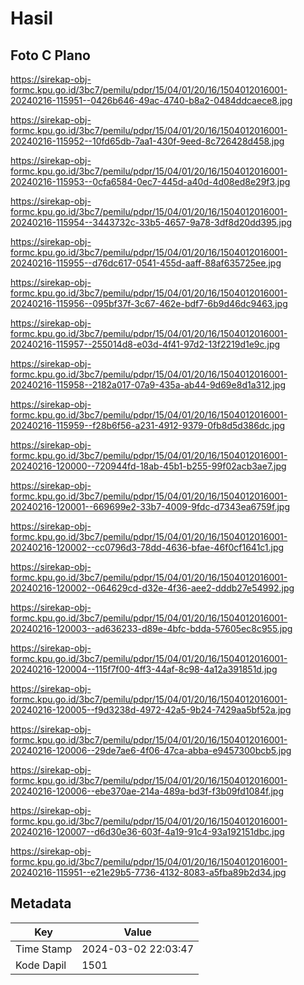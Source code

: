 # Hasil

## Foto C Plano

https://sirekap-obj-formc.kpu.go.id/3bc7/pemilu/pdpr/15/04/01/20/16/1504012016001-20240216-115951--0426b646-49ac-4740-b8a2-0484ddcaece8.jpg

https://sirekap-obj-formc.kpu.go.id/3bc7/pemilu/pdpr/15/04/01/20/16/1504012016001-20240216-115952--10fd65db-7aa1-430f-9eed-8c726428d458.jpg

https://sirekap-obj-formc.kpu.go.id/3bc7/pemilu/pdpr/15/04/01/20/16/1504012016001-20240216-115953--0cfa6584-0ec7-445d-a40d-4d08ed8e29f3.jpg

https://sirekap-obj-formc.kpu.go.id/3bc7/pemilu/pdpr/15/04/01/20/16/1504012016001-20240216-115954--3443732c-33b5-4657-9a78-3df8d20dd395.jpg

https://sirekap-obj-formc.kpu.go.id/3bc7/pemilu/pdpr/15/04/01/20/16/1504012016001-20240216-115955--d76dc617-0541-455d-aaff-88af635725ee.jpg

https://sirekap-obj-formc.kpu.go.id/3bc7/pemilu/pdpr/15/04/01/20/16/1504012016001-20240216-115956--095bf37f-3c67-462e-bdf7-6b9d46dc9463.jpg

https://sirekap-obj-formc.kpu.go.id/3bc7/pemilu/pdpr/15/04/01/20/16/1504012016001-20240216-115957--255014d8-e03d-4f41-97d2-13f2219d1e9c.jpg

https://sirekap-obj-formc.kpu.go.id/3bc7/pemilu/pdpr/15/04/01/20/16/1504012016001-20240216-115958--2182a017-07a9-435a-ab44-9d69e8d1a312.jpg

https://sirekap-obj-formc.kpu.go.id/3bc7/pemilu/pdpr/15/04/01/20/16/1504012016001-20240216-115959--f28b6f56-a231-4912-9379-0fb8d5d386dc.jpg

https://sirekap-obj-formc.kpu.go.id/3bc7/pemilu/pdpr/15/04/01/20/16/1504012016001-20240216-120000--720944fd-18ab-45b1-b255-99f02acb3ae7.jpg

https://sirekap-obj-formc.kpu.go.id/3bc7/pemilu/pdpr/15/04/01/20/16/1504012016001-20240216-120001--669699e2-33b7-4009-9fdc-d7343ea6759f.jpg

https://sirekap-obj-formc.kpu.go.id/3bc7/pemilu/pdpr/15/04/01/20/16/1504012016001-20240216-120002--cc0796d3-78dd-4636-bfae-46f0cf1641c1.jpg

https://sirekap-obj-formc.kpu.go.id/3bc7/pemilu/pdpr/15/04/01/20/16/1504012016001-20240216-120002--064629cd-d32e-4f36-aee2-dddb27e54992.jpg

https://sirekap-obj-formc.kpu.go.id/3bc7/pemilu/pdpr/15/04/01/20/16/1504012016001-20240216-120003--ad636233-d89e-4bfc-bdda-57605ec8c955.jpg

https://sirekap-obj-formc.kpu.go.id/3bc7/pemilu/pdpr/15/04/01/20/16/1504012016001-20240216-120004--115f7f00-4ff3-44af-8c98-4a12a391851d.jpg

https://sirekap-obj-formc.kpu.go.id/3bc7/pemilu/pdpr/15/04/01/20/16/1504012016001-20240216-120005--f9d3238d-4972-42a5-9b24-7429aa5bf52a.jpg

https://sirekap-obj-formc.kpu.go.id/3bc7/pemilu/pdpr/15/04/01/20/16/1504012016001-20240216-120006--29de7ae6-4f06-47ca-abba-e9457300bcb5.jpg

https://sirekap-obj-formc.kpu.go.id/3bc7/pemilu/pdpr/15/04/01/20/16/1504012016001-20240216-120006--ebe370ae-214a-489a-bd3f-f3b09fd1084f.jpg

https://sirekap-obj-formc.kpu.go.id/3bc7/pemilu/pdpr/15/04/01/20/16/1504012016001-20240216-120007--d6d30e36-603f-4a19-91c4-93a192151dbc.jpg

https://sirekap-obj-formc.kpu.go.id/3bc7/pemilu/pdpr/15/04/01/20/16/1504012016001-20240216-115951--e21e29b5-7736-4132-8083-a5fba89b2d34.jpg


## Metadata

| Key        | Value               |
| ---------- | ------------------- |
| Time Stamp | 2024-03-02 22:03:47 |
| Kode Dapil | 1501                |



